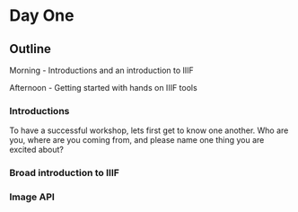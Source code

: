 # Day One

## Outline
Morning - Introductions and an introduction to IIIF

Afternoon - Getting started with hands on IIIF tools


### Introductions

To have a successful workshop, lets first get to know one another. Who are you, where are you coming from, and please name one thing you are excited about?

### Broad introduction to IIIF

### Image API
